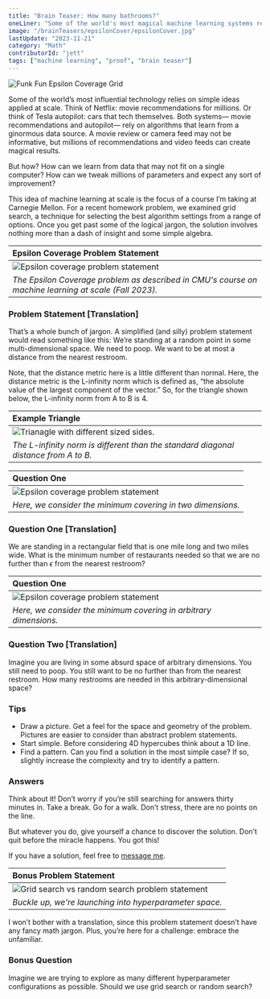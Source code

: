 ```yaml
---
title: "Brain Teaser: How many bathrooms?"
oneLiner: "Some of the world's most magical machine learning systems rely on sneaky simple concepts like this one. Give a shot at this grad-level problem on epsilon coverage from Carnegie Mellon."
image: "/brainTeasers/epsilonCover/epsilonCover.jpg"
lastUpdate: "2023-11-21"
category: "Math"
contributorId: "jett"
tags: ["machine learning", "proof", "brain teaser"]
---
```


![Funk Fun Epsilon Coverage Grid](/brainTeasers/epsilonCover/epsilonCover.jpg)

Some of the world’s most influential technology relies on simple ideas applied at scale. Think of Netflix: movie recommendations for millions. Or think of Tesla autopilot: cars that tech themselves. Both systems— movie recommendations and autopilot— rely on algorithms that learn from a ginormous data source. A movie review or camera feed may not be informative, but millions of recommendations and video feeds can create magical results.

But how? How can we learn from data that may not fit on a single computer? How can we tweak millions of parameters and expect any sort of improvement?

This idea of machine learning at scale is the focus of a course I’m taking at Carnegie Mellon. For a recent homework problem, we examined grid search, a technique for selecting the best algorithm settings from a range of options. Once you get past some of the logical jargon, the solution involves nothing more than a dash of insight and some simple algebra.

| **Epsilon Coverage Problem Statement**                                                                |
| :---------------------------------------------------------------------------------------------------- |
| ![Epsilon coverage problem statement](/brainTeasers/epsilonCover/epsilonProb.png)                     |
| _The Epsilon Coverage problem as described in CMU's course on machine learning at scale (Fall 2023)._ |

### Problem Statement [Translation]

That’s a whole bunch of jargon. A simplified (and silly) problem statement would read something like this: We’re standing at a random point in some multi-dimensional space. We need to poop. We want to be at most a distance from the nearest restroom.

Note, that the distance metric here is a little different than normal. Here, the distance metric is the L-infinity norm which is defined as, “the absolute value of the largest component of the vector.” So, for the triangle shown below, the L-infinity norm from A to B is 4.

| **Example Triangle**                                                                |
| :---------------------------------------------------------------------------------- |
| ![Trianagle with different sized sides.](/brainTeasers/epsilonCover/triangle.jpg)   |
| _The L-infinity norm is different than the standard diagonal distance from A to B._ |

| **Question One**                                                         |
| :----------------------------------------------------------------------- |
| ![Epsilon coverage problem statement](/brainTeasers/epsilonCover/q1.png) |
| _Here, we consider the minimum covering in two dimensions._              |

### Question One [Translation]

We are standing in a rectangular field that is one mile long and two miles wide. What is the minimum number of restaurants needed so that we are no further than $\epsilon$ from the nearest restroom?

| **Question One**                                                         |
| :----------------------------------------------------------------------- |
| ![Epsilon coverage problem statement](/brainTeasers/epsilonCover/q2.png) |
| _Here, we consider the minimum covering in arbitrary dimensions._        |

### Question Two [Translation]

Imagine you are living in some absurd space of arbitrary dimensions. You still need to poop. You still want to be no further than from the nearest restroom. How many restrooms are needed in this arbitrary-dimensional space?

### Tips

- Draw a picture. Get a feel for the space and geometry of the problem. Pictures are easier to consider than abstract problem statements.
- Start simple. Before considering 4D hypercubes think about a 1D line.
- Find a pattern. Can you find a solution in the most simple case? If so, slightly increase the complexity and try to identify a pattern.

### Answers

Think about it! Don’t worry if you’re still searching for answers thirty minutes in. Take a break. Go for a walk. Don’t stress, there are no points on the line.

But whatever you do, give yourself a chance to discover the solution. Don’t quit before the miracle happens. You got this!

If you have a solution, feel free to [message me](mailto:jetthays@cmu.edu).

| **Bonus Problem Statement**                                                                 |
| :------------------------------------------------------------------------------------------ |
| ![Grid search vs random search problem statement](/brainTeasers/epsilonCover/bonusProb.png) |
| _Buckle up, we're launching into hyperparameter space._                                     |

I won’t bother with a translation, since this problem statement doesn’t have any fancy math jargon. Plus, you’re here for a challenge: embrace the unfamiliar.

### Bonus Question

Imagine we are trying to explore as many different hyperparameter configurations as possible. Should we use grid search or random search?
